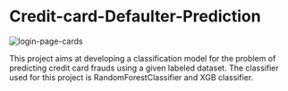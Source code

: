 # Credit-card-Defaulter-Prediction


![login-page-cards](https://user-images.githubusercontent.com/95535309/201669726-ab291a49-f82f-4180-a03a-8075bc85d2b4.jpg)

This project aims at developing a classification model for the problem of predicting credit card frauds using a given labeled dataset. The classifier used for this project is RandomForestClassifier and XGB classifier.
